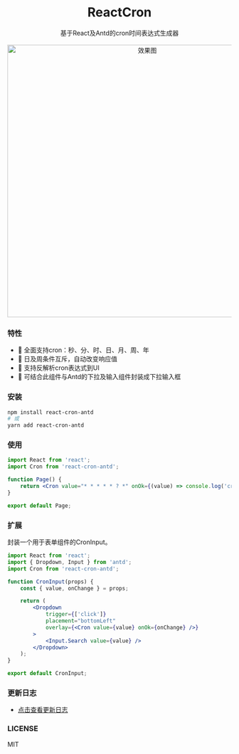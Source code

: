 <div align="center">
    <h1>ReactCron</h1>
    <div>基于React及Antd的cron时间表达式生成器</div>
    <br/>
    <img width=613 src="./snapshot.png" alt="效果图" />
</div>


### 特性
- 🎉 全面支持cron：秒、分、时、日、月、周、年
- 🎉 日及周条件互斥，自动改变响应值
- 🎉 支持反解析cron表达式到UI
- 🎉 可结合此组件与Antd的下拉及输入组件封装成下拉输入框


### 安装
```bash
npm install react-cron-antd
# 或
yarn add react-cron-antd
```


### 使用
```jsx
import React from 'react';
import Cron from 'react-cron-antd';

function Page() {
    return <Cron value="* * * * * ? *" onOk={(value) => console.log('cron:', value)} />;
}

export default Page;
```


### 扩展
封装一个用于表单组件的CronInput。

```jsx
import React from 'react';
import { Dropdown, Input } from 'antd';
import Cron from 'react-cron-antd';

function CronInput(props) {
    const { value, onChange } = props;

    return (
        <Dropdown
            trigger={['click']}
            placement="bottomLeft"
            overlay={<Cron value={value} onOk={onChange} />}
        >
            <Input.Search value={value} />
        </Dropdown>
    );
}

export default CronInput;
```


### 更新日志
- [点击查看更新日志](./CHANGELOG.md)


### LICENSE
MIT
